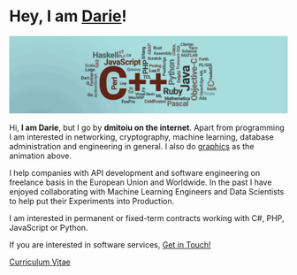 # Hey, I am [Darie](https://www.linkedin.com/in/dmitoiu)!

![](Docs/88445674fd944fd1db76140e2e989887.gif)

Hi, **I am Darie**, but I go by **dmitoiu on the internet**. Apart from programming I am interested in networking, cryptography, machine learning, database administration and engineering in general. 
I also do [graphics](https://dmitoiu.com) as the animation above.

I help companies with API development and software engineering on freelance basis in the European Union and Worldwide. In the past I have enjoyed collaborating with Machine Learning Engineers and Data Scientists to help put their Experiments into Production.

I am interested in permanent or fixed-term contracts working with C#, PHP, JavaScript or Python.

If you are interested in software services, [Get in Touch!](mailto:dmitoiu@hotmail.com)

[Curriculum Vitae](https://github.com/dmitoiu/Curriculum-Vitae/blob/master/Darie-Dragos_Mitoiu_Resume.pdf)